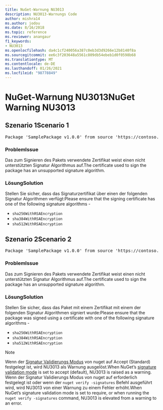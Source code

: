 ```yaml
---
title: NuGet-Warnung NU3013
description: NU3013-Warnungs Code
author: mishra14
ms.author: jodou
ms.date: 8/16/2018
ms.topic: reference
ms.reviewer: anangaur
f1_keywords:
- NU3013
ms.openlocfilehash: da4c1cf240056a387c0eb3d3d9266e12b8140f8a
ms.sourcegitcommit: ee6c3f203648a5561c809db54ebeb1d0f0598b68
ms.translationtype: MT
ms.contentlocale: de-DE
ms.lasthandoff: 01/26/2021
ms.locfileid: "98778849"
---
```

# <a name="nuget-warning-nu3013"></a><span data-ttu-id="41076-103">NuGet-Warnung NU3013</span><span class="sxs-lookup"><span data-stu-id="41076-103">NuGet Warning NU3013</span></span>

## <a name="scenario-1"></a><span data-ttu-id="41076-104">Szenario 1</span><span class="sxs-lookup"><span data-stu-id="41076-104">Scenario 1</span></span>

<pre>Package 'SamplePackage v1.0.0' from source 'https://contoso.com/index.json': The signing certificate has an unsupported signature algorithm.</pre>

### <a name="issue"></a><span data-ttu-id="41076-105">Problem</span><span class="sxs-lookup"><span data-stu-id="41076-105">Issue</span></span>

<span data-ttu-id="41076-106">Das zum Signieren des Pakets verwendete Zertifikat weist einen nicht unterstützten Signatur Algorithmus auf.</span><span class="sxs-lookup"><span data-stu-id="41076-106">The certificate used to sign the package has an unsupported signature algorithm.</span></span>


### <a name="solution"></a><span data-ttu-id="41076-107">Lösung</span><span class="sxs-lookup"><span data-stu-id="41076-107">Solution</span></span>

<span data-ttu-id="41076-108">Stellen Sie sicher, dass das Signaturzertifikat über einen der folgenden Signatur Algorithmen verfügt:</span><span class="sxs-lookup"><span data-stu-id="41076-108">Please ensure that the signing certificate has one of the following signature algorithms -</span></span> 
* `sha256WithRSAEncryption`
* `sha384WithRSAEncryption`
* `sha512WithRSAEncryption`



## <a name="scenario-2"></a><span data-ttu-id="41076-109">Szenario 2</span><span class="sxs-lookup"><span data-stu-id="41076-109">Scenario 2</span></span>

<pre>Package 'SamplePackage v1.0.0' from source 'https://contoso.com/index.json': The primary signature's certificate has an unsupported signature algorithm.</pre>

### <a name="issue"></a><span data-ttu-id="41076-110">Problem</span><span class="sxs-lookup"><span data-stu-id="41076-110">Issue</span></span>

<span data-ttu-id="41076-111">Das zum Signieren des Pakets verwendete Zertifikat weist einen nicht unterstützten Signatur Algorithmus auf.</span><span class="sxs-lookup"><span data-stu-id="41076-111">The certificate used to sign the package has an unsupported signature algorithm.</span></span>


### <a name="solution"></a><span data-ttu-id="41076-112">Lösung</span><span class="sxs-lookup"><span data-stu-id="41076-112">Solution</span></span>

<span data-ttu-id="41076-113">Stellen Sie sicher, dass das Paket mit einem Zertifikat mit einem der folgenden Signatur Algorithmen signiert wurde:</span><span class="sxs-lookup"><span data-stu-id="41076-113">Please ensure that the package was signed using a certificate with one of the following signature algorithms -</span></span> 
* `sha256WithRSAEncryption`
* `sha384WithRSAEncryption`
* `sha512WithRSAEncryption`


> [!Note]
> <span data-ttu-id="41076-114">Wenn der [Signatur Validierungs Modus](../../consume-packages/installing-signed-packages.md#configure-package-signature-requirements) von nuget auf Accept (Standard) festgelegt ist, wird NU3013 als Warnung ausgelöst.</span><span class="sxs-lookup"><span data-stu-id="41076-114">When NuGet’s [signature validation mode](../../consume-packages/installing-signed-packages.md#configure-package-signature-requirements) is set to accept (default), NU3013 is raised as a warning.</span></span> <span data-ttu-id="41076-115">Wenn der Signatur Validierungs Modus von nuget auf erforderlich festgelegt ist oder wenn der `nuget verify -signatures` Befehl ausgeführt wird, wird NU3013 von einer Warnung zu einem Fehler erhöht.</span><span class="sxs-lookup"><span data-stu-id="41076-115">When NuGet’s signature validation mode is set to require, or when running the `nuget verify -signatures` command, NU3013 is elevated from a warning to an error.</span></span> 
